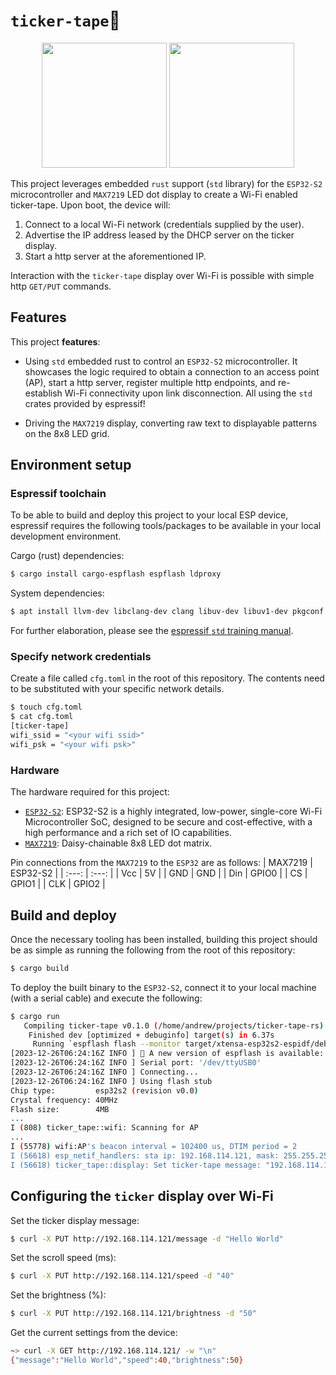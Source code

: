
# `ticker-tape`🧾

<p align="center">
  <img src="https://i.imgur.com/sOYVSqa.gif" height="200" />
  <img src="https://i.imgur.com/KkfQT6n.jpg" height="200" />
</p>

This project leverages embedded `rust` support (`std` library) for the `ESP32-S2` microcontroller and `MAX7219` LED dot display to create a Wi-Fi enabled ticker-tape. Upon boot, the device will: 
1. Connect to a local Wi-Fi network (credentials supplied by the user).
2. Advertise the IP address leased by the DHCP server on the ticker display.
2. Start a http server at the aforementioned IP.

Interaction with the `ticker-tape` display over Wi-Fi is possible with simple http `GET/PUT` commands.

## Features

This project **features**:

* Using `std` embedded rust to control an `ESP32-S2` microcontroller. It showcases the logic required to obtain a connection to an access point (AP), start a http server, register multiple http endpoints, and re-establish Wi-Fi connectivity upon link disconnection. All using the `std` crates provided by espressif!

* Driving the `MAX7219` display, converting raw text to displayable patterns on the 8x8 LED grid.

## Environment setup
### Espressif toolchain

To be able to build and deploy this project to your local ESP device, espressif requires the following tools/packages to be available in your local development environment.

Cargo (rust) dependencies:
```sh
$ cargo install cargo-espflash espflash ldproxy
```

System dependencies:
```sh
$ apt install llvm-dev libclang-dev clang libuv-dev libuv1-dev pkgconf python3-venv python-is-python3
```

For further elaboration, please see the [espressif `std` training manual](https://esp-rs.github.io/std-training/02_2_software.html).


### Specify network credentials

Create a file called `cfg.toml` in the root of this repository. The contents need to be substituted with your specific network details.
```sh
$ touch cfg.toml
$ cat cfg.toml
[ticker-tape]
wifi_ssid = "<your wifi ssid>"
wifi_psk = "<your wifi psk>"
```

### Hardware

The hardware required for this project:
* [`ESP32-S2`](https://www.espressif.com/en/products/socs/esp32-s2): ESP32-S2 is a highly integrated, low-power, single-core Wi-Fi Microcontroller SoC, designed to be secure and cost-effective, with a high performance and a rich set of IO capabilities.
* [`MAX7219`](https://core-electronics.com.au/max7219-serial-dot-matrix-display-module.html): Daisy-chainable 8x8 LED dot matrix.

Pin connections from the `MAX7219` to the `ESP32` are as follows:
| MAX7219  | ESP32-S2 |
| :---:    | :---:    |
| Vcc      | 5V       |
| GND      | GND      |
| Din      | GPIO0    |
| CS       | GPIO1    |
| CLK      | GPIO2    |

## Build and deploy

Once the necessary tooling has been installed, building this project should be as simple as running the following from the root of this repository:

```sh
$ cargo build
```

To deploy the built binary to the `ESP32-S2`, connect it to your local machine (with a serial cable) and execute the following:
```sh
$ cargo run
   Compiling ticker-tape v0.1.0 (/home/andrew/projects/ticker-tape-rs)
    Finished dev [optimized + debuginfo] target(s) in 6.37s
     Running `espflash flash --monitor target/xtensa-esp32s2-espidf/debug/ticker-tape`
[2023-12-26T06:24:16Z INFO ] 🚀 A new version of espflash is available: v2.1.0
[2023-12-26T06:24:16Z INFO ] Serial port: '/dev/ttyUSB0'
[2023-12-26T06:24:16Z INFO ] Connecting...
[2023-12-26T06:24:16Z INFO ] Using flash stub
Chip type:         esp32s2 (revision v0.0)
Crystal frequency: 40MHz
Flash size:        4MB
...
I (808) ticker_tape::wifi: Scanning for AP
...
I (55778) wifi:AP's beacon interval = 102400 us, DTIM period = 2
I (56618) esp_netif_handlers: sta ip: 192.168.114.121, mask: 255.255.255.0, gw: 192.168.114.91
I (56618) ticker_tape::display: Set ticker-tape message: "192.168.114.121"
```

## Configuring the `ticker` display over Wi-Fi

Set the ticker display message:
```sh
$ curl -X PUT http://192.168.114.121/message -d "Hello World"
```

Set the scroll speed (ms):
```sh
$ curl -X PUT http://192.168.114.121/speed -d "40"
```

Set the brightness (%):
```sh
$ curl -X PUT http://192.168.114.121/brightness -d "50"
```

Get the current settings from the device:
```sh
~> curl -X GET http://192.168.114.121/ -w "\n"
{"message":"Hello World","speed":40,"brightness":50}
```